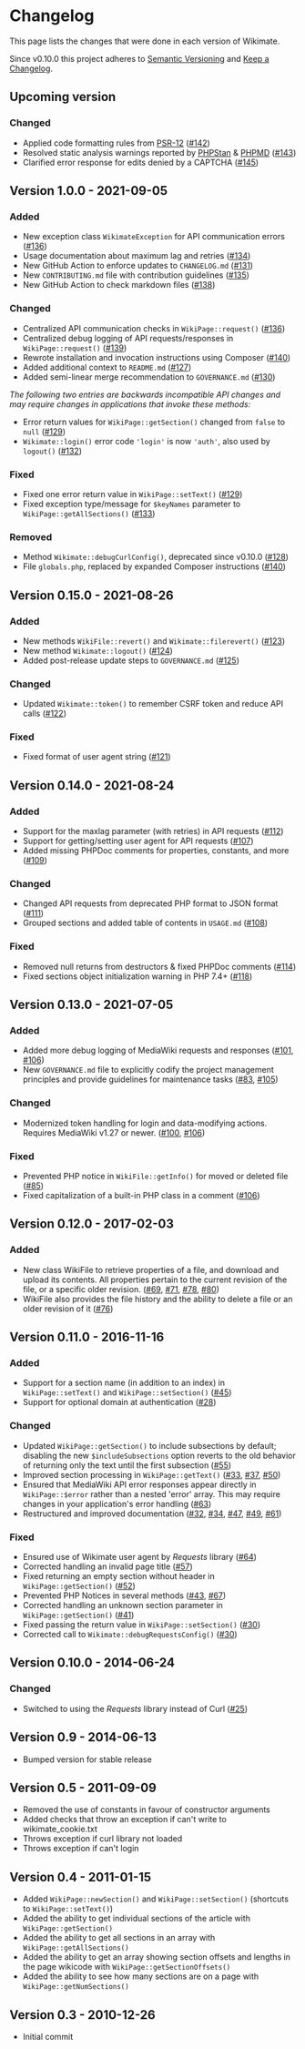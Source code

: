 # Changelog

This page lists the changes that were done in each version of Wikimate.

Since v0.10.0 this project adheres to [Semantic Versioning](http://semver.org/)
and [Keep a Changelog](http://keepachangelog.com/).

## Upcoming version

### Changed

- Applied code formatting rules from [PSR-12](https://www.php-fig.org/psr/psr-12/) ([#142])
- Resolved static analysis warnings reported by [PHPStan](https://phpstan.org/) &
  [PHPMD](https://phpmd.org/) ([#143])
- Clarified error response for edits denied by a CAPTCHA ([#145])

## Version 1.0.0 - 2021-09-05

### Added

- New exception class `WikimateException` for API communication errors ([#136])
- Usage documentation about maximum lag and retries ([#134])
- New GitHub Action to enforce updates to `CHANGELOG.md` ([#131])
- New `CONTRIBUTING.md` file with contribution guidelines ([#135])
- New GitHub Action to check markdown files ([#138])

### Changed

- Centralized API communication checks in `WikiPage::request()` ([#136])
- Centralized debug logging of API requests/responses in `WikiPage::request()` ([#139])
- Rewrote installation and invocation instructions using Composer ([#140])
- Added additional context to `README.md` ([#127])
- Added semi-linear merge recommendation to `GOVERNANCE.md` ([#130])

_The following two entries are backwards incompatible API changes
and may require changes in applications that invoke these methods:_

- Error return values for `WikiPage::getSection()` changed from `false` to `null` ([#129])
- `Wikimate::login()` error code `'login'` is now `'auth'`, also used by `logout()` ([#132])

### Fixed

- Fixed one error return value in `WikiPage::setText()` ([#129])
- Fixed exception type/message for `$keyNames` parameter to `WikiPage::getAllSections()` ([#133])

### Removed

- Method `Wikimate::debugCurlConfig()`, deprecated since v0.10.0 ([#128])
- File `globals.php`, replaced by expanded Composer instructions ([#140])

## Version 0.15.0 - 2021-08-26

### Added

- New methods `WikiFile::revert()` and `Wikimate::filerevert()` ([#123])
- New method `Wikimate::logout()` ([#124])
- Added post-release update steps to `GOVERNANCE.md` ([#125])

### Changed

- Updated `Wikimate::token()` to remember CSRF token and reduce API calls ([#122])

### Fixed

- Fixed format of user agent string ([#121])

## Version 0.14.0 - 2021-08-24

### Added

- Support for the maxlag parameter (with retries) in API requests ([#112])
- Support for getting/setting user agent for API requests ([#107])
- Added missing PHPDoc comments for properties, constants, and more ([#109])

### Changed

- Changed API requests from deprecated PHP format to JSON format ([#111])
- Grouped sections and added table of contents in `USAGE.md` ([#108])

### Fixed

- Removed null returns from destructors & fixed PHPDoc comments ([#114])
- Fixed sections object initialization warning in PHP 7.4+ ([#118])

## Version 0.13.0 - 2021-07-05

### Added

- Added more debug logging of MediaWiki requests and responses ([#101], [#106])
- New `GOVERNANCE.md` file to explicitly codify the project management principles
  and provide guidelines for maintenance tasks ([#83], [#105])

### Changed

- Modernized token handling for login and data-modifying actions.
  Requires MediaWiki v1.27 or newer. ([#100], [#106])

### Fixed

- Prevented PHP notice in `WikiFile::getInfo()` for moved or deleted file ([#85])
- Fixed capitalization of a built-in PHP class in a comment ([#106])

## Version 0.12.0 - 2017-02-03

### Added

- New class WikiFile to retrieve properties of a file, and download and upload its contents.
  All properties pertain to the current revision of the file, or a specific older revision.
  ([#69], [#71], [#78], [#80])
- WikiFile also provides the file history
  and the ability to delete a file or an older revision of it ([#76])

## Version 0.11.0 - 2016-11-16

### Added

- Support for a section name (in addition to an index)
  in `WikiPage::setText()` and `WikiPage::setSection()` ([#45])
- Support for optional domain at authentication ([#28])

### Changed

- Updated `WikiPage::getSection()` to include subsections by default;
  disabling the new `$includeSubsections` option reverts to the old behavior
  of returning only the text until the first subsection ([#55])
- Improved section processing in `WikiPage::getText()` ([#33], [#37], [#50])
- Ensured that MediaWiki API error responses appear directly in `WikiPage::$error`
  rather than a nested 'error' array.
  This may require changes in your application's error handling ([#63])
- Restructured and improved documentation ([#32], [#34], [#47], [#49], [#61])

### Fixed

- Ensured use of Wikimate user agent by _Requests_ library ([#64])
- Corrected handling an invalid page title ([#57])
- Fixed returning an empty section without header in `WikiPage::getSection()` ([#52])
- Prevented PHP Notices in several methods ([#43], [#67])
- Corrected handling an unknown section parameter in `WikiPage::getSection()` ([#41])
- Fixed passing the return value in `WikiPage::setSection()` ([#30])
- Corrected call to `Wikimate::debugRequestsConfig()` ([#30])

## Version 0.10.0 - 2014-06-24

### Changed

- Switched to using the _Requests_ library instead of Curl ([#25])

## Version 0.9 - 2014-06-13

- Bumped version for stable release

## Version 0.5 - 2011-09-09

- Removed the use of constants in favour of constructor arguments
- Added checks that throw an exception if can't write to wikimate_cookie.txt
- Throws exception if curl library not loaded
- Throws exception if can't login

## Version 0.4 - 2011-01-15

- Added `WikiPage::newSection()` and `WikiPage::setSection()` (shortcuts to `WikiPage::setText()`)
- Added the ability to get individual sections of the article with `WikiPage::getSection()`
- Added the ability to get all sections in an array with `WikiPage::getAllSections()`
- Added the ability to get an array showing section offsets and lengths in the page wikicode
  with `WikiPage::getSectionOffsets()`
- Added the ability to see how many sections are on a page with `WikiPage::getNumSections()`

## Version 0.3 - 2010-12-26

- Initial commit

[#25]: https://github.com/hamstar/Wikimate/pull/25
[#28]: https://github.com/hamstar/Wikimate/pull/28
[#30]: https://github.com/hamstar/Wikimate/pull/30
[#32]: https://github.com/hamstar/Wikimate/pull/32
[#33]: https://github.com/hamstar/Wikimate/pull/33
[#34]: https://github.com/hamstar/Wikimate/pull/34
[#37]: https://github.com/hamstar/Wikimate/pull/37
[#41]: https://github.com/hamstar/Wikimate/pull/41
[#43]: https://github.com/hamstar/Wikimate/pull/43
[#45]: https://github.com/hamstar/Wikimate/pull/45
[#47]: https://github.com/hamstar/Wikimate/pull/47
[#49]: https://github.com/hamstar/Wikimate/pull/49
[#50]: https://github.com/hamstar/Wikimate/pull/50
[#52]: https://github.com/hamstar/Wikimate/pull/52
[#55]: https://github.com/hamstar/Wikimate/pull/55
[#57]: https://github.com/hamstar/Wikimate/pull/57
[#61]: https://github.com/hamstar/Wikimate/pull/61
[#63]: https://github.com/hamstar/Wikimate/pull/63
[#64]: https://github.com/hamstar/Wikimate/pull/64
[#67]: https://github.com/hamstar/Wikimate/pull/67
[#69]: https://github.com/hamstar/Wikimate/pull/69
[#71]: https://github.com/hamstar/Wikimate/pull/71
[#76]: https://github.com/hamstar/Wikimate/pull/76
[#78]: https://github.com/hamstar/Wikimate/pull/78
[#80]: https://github.com/hamstar/Wikimate/pull/80
[#83]: https://github.com/hamstar/Wikimate/pull/83
[#85]: https://github.com/hamstar/Wikimate/pull/85
[#100]: https://github.com/hamstar/Wikimate/pull/100
[#101]: https://github.com/hamstar/Wikimate/pull/101
[#105]: https://github.com/hamstar/Wikimate/pull/105
[#106]: https://github.com/hamstar/Wikimate/pull/106
[#107]: https://github.com/hamstar/Wikimate/pull/107
[#108]: https://github.com/hamstar/Wikimate/pull/108
[#109]: https://github.com/hamstar/Wikimate/pull/109
[#111]: https://github.com/hamstar/Wikimate/pull/111
[#112]: https://github.com/hamstar/Wikimate/pull/112
[#114]: https://github.com/hamstar/Wikimate/pull/114
[#118]: https://github.com/hamstar/Wikimate/pull/118
[#121]: https://github.com/hamstar/Wikimate/pull/121
[#122]: https://github.com/hamstar/Wikimate/pull/122
[#123]: https://github.com/hamstar/Wikimate/pull/123
[#124]: https://github.com/hamstar/Wikimate/pull/124
[#125]: https://github.com/hamstar/Wikimate/pull/125
[#127]: https://github.com/hamstar/Wikimate/pull/127
[#128]: https://github.com/hamstar/Wikimate/pull/128
[#129]: https://github.com/hamstar/Wikimate/pull/129
[#130]: https://github.com/hamstar/Wikimate/pull/130
[#131]: https://github.com/hamstar/Wikimate/pull/131
[#132]: https://github.com/hamstar/Wikimate/pull/132
[#133]: https://github.com/hamstar/Wikimate/pull/133
[#134]: https://github.com/hamstar/Wikimate/pull/134
[#135]: https://github.com/hamstar/Wikimate/pull/135
[#136]: https://github.com/hamstar/Wikimate/pull/136
[#138]: https://github.com/hamstar/Wikimate/pull/138
[#139]: https://github.com/hamstar/Wikimate/pull/139
[#140]: https://github.com/hamstar/Wikimate/pull/140
[#142]: https://github.com/hamstar/Wikimate/pull/142
[#143]: https://github.com/hamstar/Wikimate/pull/143
[#145]: https://github.com/hamstar/Wikimate/pull/145
